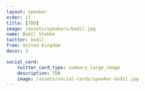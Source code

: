 ```yaml
---
layout: speaker
order: 17
title: [TBD]
image: /assets/speakers/bodil.jpg
name: Bodil Stokke
twitter: bodil
from: United Kingdom
decor: 3

social_card:
    twitter_card_type: summary_large_image
    description: TDB
    image: /assets/social-cards/speaker-bodil.jpg
---
```


